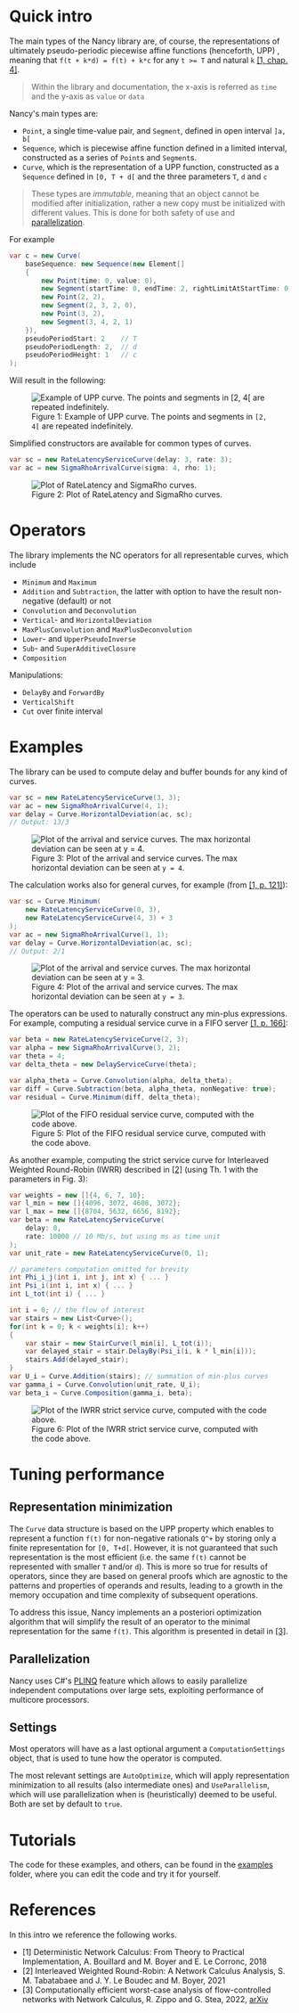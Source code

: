 # Quick intro

The main types of the Nancy library are, of course, the representations of ultimately pseudo-periodic piecewise affine functions (henceforth, UPP) , meaning that `f(t + k*d) = f(t) + k*c` for any `t >= T` and natural `k` [\[1, chap. 4\]](#Dnc18).

> Within the library and documentation, the x-axis is referred as `time` and the y-axis as `value` or `data`

Nancy's main types are:

* `Point`, a single time-value pair, and `Segment`, defined in open interval `]a, b[`
* `Sequence`, which is piecewise affine function defined in a limited interval, constructed as a series of `Point`s and `Segment`s.
* `Curve`, which is the representation of a UPP function, constructed as a `Sequence` defined in `[0, T + d[` and the three parameters `T`, `d` and `c`

> These types are _immutable_, meaning that an object cannot be modified after initialization, rather a new copy must be initialized with different values. This is done for both safety of use and [parallelization](#sec_parallelization).

For example

```csharp
var c = new Curve(
    baseSequence: new Sequence(new Element[]
    {
        new Point(time: 0, value: 0),
        new Segment(startTime: 0, endTime: 2, rightLimitAtStartTime: 0, slope: 1),
        new Point(2, 2),
        new Segment(2, 3, 2, 0),
        new Point(3, 2),
        new Segment(3, 4, 2, 1)
    }),
    pseudoPeriodStart: 2    // T
    pseudoPeriodLength: 2,  // d
    pseudoPeriodHeight: 1   // c
);
```

Will result in the following:

<figure>
    <img 
        src="./img/01.png" 
        alt="Example of UPP curve. The points and segments in [2, 4[ are repeated indefinitely."
    />
    <figcaption>Figure 1: Example of UPP curve. The points and segments in <code>[2, 4[</code> are repeated indefinitely.</figcaption>
</figure>

Simplified constructors are available for common types of curves.

```csharp
var sc = new RateLatencyServiceCurve(delay: 3, rate: 3);
var ac = new SigmaRhoArrivalCurve(sigma: 4, rho: 1);
```

<figure>
    <img 
        src="./img/02.png" 
        alt="Plot of RateLatency and SigmaRho curves."
    />
    <figcaption>Figure 2: Plot of RateLatency and SigmaRho curves.</figcaption>
</figure>

# Operators

The library implements the NC operators for all representable curves, which include

 * `Minimum` and `Maximum`
 * `Addition` and `Subtraction`, the latter with option to have the result non-negative (default) or not
 * `Convolution` and `Deconvolution`
 * `Vertical`- and `HorizontalDeviation`
 * `MaxPlusConvolution` and `MaxPlusDeconvolution`
 * `Lower`- and `UpperPseudoInverse`
 * `Sub`- and `SuperAdditiveClosure`
 * `Composition`

Manipulations:

 * `DelayBy` and `ForwardBy`
 * `VerticalShift`
 * `Cut` over finite interval

# Examples

The library can be used to compute delay and buffer bounds for any kind of curves.

```csharp
var sc = new RateLatencyServiceCurve(3, 3);
var ac = new SigmaRhoArrivalCurve(4, 1);
var delay = Curve.HorizontalDeviation(ac, sc);
// Output: 13/3
```

<figure>
    <img 
        src="./img/02.png" 
        alt="Plot of the arrival and service curves. The max horizontal deviation can be seen at y = 4."
    />
    <figcaption>Figure 3: Plot of the arrival and service curves. The max horizontal deviation can be seen at <code>y = 4</code>.</figcaption>
</figure>

The calculation works also for general curves, for example (from [\[1, p. 121\]](#Dnc18)):

```csharp
var sc = Curve.Minimum(
    new RateLatencyServiceCurve(0, 3),
    new RateLatencyServiceCurve(4, 3) + 3
);
var ac = new SigmaRhoArrivalCurve(1, 1);
var delay = Curve.HorizontalDeviation(ac, sc);
// Output: 2/1
```

<figure>
    <img 
        src="./img/03.png" 
        alt="Plot of the arrival and service curves. The max horizontal deviation can be seen at y = 3."
    />
    <figcaption>Figure 4: Plot of the arrival and service curves. The max horizontal deviation can be seen at <code>y = 3</code>.</figcaption>
</figure>

The operators can be used to naturally construct any min-plus expressions.
For example, computing a residual service curve in a FIFO server [\[1, p. 166\]](#Dnc18):

```csharp
var beta = new RateLatencyServiceCurve(2, 3);
var alpha = new SigmaRhoArrivalCurve(3, 2);
var theta = 4;
var delta_theta = new DelayServiceCurve(theta);

var alpha_theta = Curve.Convolution(alpha, delta_theta);
var diff = Curve.Subtraction(beta, alpha_theta, nonNegative: true);
var residual = Curve.Minimum(diff, delta_theta);
```

<figure>
    <img 
        src="./img/04.png" 
        alt="Plot of the FIFO residual service curve, computed with the code above."
    />
    <figcaption>Figure 5: Plot of the FIFO residual service curve, computed with the code above.</figcaption>
</figure>

As another example, computing the strict service curve for Interleaved Weighted Round-Robin (IWRR) described in [\[2\]](#Iwrr21) (using Th. 1 with the parameters in Fig. 3):

```csharp
var weights = new []{4, 6, 7, 10};
var l_min = new []{4096, 3072, 4608, 3072};
var l_max = new []{8704, 5632, 6656, 8192};
var beta = new RateLatencyServiceCurve(
    delay: 0, 
    rate: 10000 // 10 Mb/s, but using ms as time unit
);
var unit_rate = new RateLatencyServiceCurve(0, 1);

// parameters computation omitted for brevity
int Phi_i_j(int i, int j, int x) { ... }
int Psi_i(int i, int x) { ... }
int L_tot(int i) { ... }

int i = 0; // the flow of interest
var stairs = new List<Curve>();
for(int k = 0; k < weights[i]; k++)
{
    var stair = new StairCurve(l_min[i], L_tot(i));
    var delayed_stair = stair.DelayBy(Psi_i(i, k * l_min[i])); 
    stairs.Add(delayed_stair);
}
var U_i = Curve.Addition(stairs); // summation of min-plus curves
var gamma_i = Curve.Convolution(unit_rate, U_i);
var beta_i = Curve.Composition(gamma_i, beta);
```

<figure>
    <img 
        src="./img/05.png" 
        alt="Plot of the IWRR strict service curve, computed with the code above."
    />
    <figcaption>Figure 6: Plot of the IWRR strict service curve, computed with the code above.</figcaption>
</figure>

# Tuning performance

## Representation minimization

The `Curve` data structure is based on the UPP property which enables to represent a function `f(t)` for non-negative rationals `Q^+` by storing only a finite representation for `[0, T+d[`.
However, it is not guaranteed that such representation is the most efficient (i.e. the same `f(t)` cannot be represented with smaller `T` and/or `d`).
This is more so true for results of operators, since they are based on general proofs which are agnostic to the patterns and properties of operands and results, leading to a growth in the memory occupation and time complexity of subsequent operations.

To address this issue, Nancy implements an a posteriori optimization algorithm that will simplify the result of an operator to the minimal representation for the same `f(t)`. This algorithm is presented in detail in [\[3\]](#Ceff22).

## <a name="sec_parallelization"></a> Parallelization

Nancy uses C#'s [PLINQ](https://docs.microsoft.com/en-us/dotnet/standard/parallel-programming/introduction-to-plinq) feature which allows to easily parallelize independent computations over large sets, exploiting performance of multicore processors. 

## Settings

Most operators will have as a last optional argument a `ComputationSettings` object, that is used to tune how the operator is computed. 

The most relevant settings are `AutoOptimize`, which will apply representation minimization to all results (also intermediate ones) and `UseParallelism`, which will use parallelization when is (heuristically) deemed to be useful.
Both are set by default to `true`.

# Tutorials

The code for these examples, and others, can be found in the [examples](./examples/) folder, where you can edit the code and try it for yourself.

# References

In this intro we reference the following works.

 * <a name="Dnc18">[1]</a>
 Deterministic Network Calculus: From Theory to Practical Implementation, A. Bouillard and M. Boyer and E. Le Corronc, 2018
 * <a name="Iwrr21">[2]</a>
 Interleaved Weighted Round-Robin: A Network Calculus Analysis, S. M. Tabatabaee and J. Y. Le Boudec and M. Boyer, 2021
 * <a name="Ceff22">[3]</a>
 Computationally efficient worst-case analysis of flow-controlled networks with Network Calculus, R. Zippo and G. Stea, 2022, [arXiv](https://arxiv.org/abs/2203.02497)</a>
 